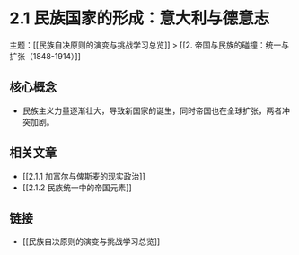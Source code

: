 # 2.1 民族国家的形成：意大利与德意志

主题：[[民族自决原则的演变与挑战学习总览]] > [[2. 帝国与民族的碰撞：统一与扩张（1848-1914）]]

## 核心概念

- 民族主义力量逐渐壮大，导致新国家的诞生，同时帝国也在全球扩张，两者冲突加剧。

## 相关文章

- [[2.1.1 加富尔与俾斯麦的现实政治]]
- [[2.1.2 民族统一中的帝国元素]]

## 链接

- [[民族自决原则的演变与挑战学习总览]]
